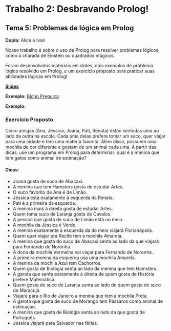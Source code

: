 # Trabalho 2: Desbravando Prolog!
## Tema 5: Problemas de lógica em Prolog
**Dupla:** Alice e Ivan

Nosso trabalho é sobre o uso de Prolog para resolver problemas lógicos, como a charada de Einstein ou quadrados mágicos.

Foram desenvolvidos materiais em slides, dois exemplos de problema lógico resolvido em Prolog, e um exercício proposto para praticar suas abilidades lógicas em Prolog!

[**Slides**](https://docs.google.com/presentation/d/1McI3W6y-vpSAFfWQIadrWhLzYuA1IPbaJbVuTjzuTC8/edit?usp=sharing)

**Exemplo:** [Bicho Preguiça](https://github.com/elc117/t2-2022a-alice_e_ivan/blob/main/bicho%20pregui%C3%A7a.pl)

**Exemplo:**

### Exercício Proposto
Cinco amigas (Ana, Jéssica, Joana, Pati, Renata) estão sentadas uma ao lado da outra na escola. Cada uma delas prefere tomar um suco, quer viajar para uma cidade e tem uma matéria favorita. Além disso, possuem uma mochila de cor diferente e gostam de um animal cada uma. A partir das dicas, use um programa em Prolog para determinar: qual é a menina que tem gatos como animal de estimação?

#### Dicas:
* Joana gosta de suco de Abacaxi.
* A menina que tem Hamsters gosta de estudar Artes.
* O suco favorito de Ana é de Limão.
* Jéssica está exatamente à esquerda da Renata.
* Pati é a primeira da esquerda.
* A menina mais à direita gosta de estudar Artes.
* Quem toma suco de Laranja gosta de Cavalos.
* A pessoa que gosta de suco de Limão está no meio.
* A mochila da Jéssica é Verde.
* A menina exatamente à esquerda da do meio viajará Florianópolis.
* Quem quer viajar pra Recife tem a mochila Amarela.
* A menina que gosta do suco de Abacaxi senta ao lado da que viajará para Fernando de Noronha.
* A dona da mochila Vermelha vai viajar para Fernando de Noronha.
* A primeira menina da esquerda usa uma mochila Amarela.
* A menina da mochila Azul tem Cachorros.
* Quem gosta de Biologia senta ao lado da menina que tem Hamsters.
* A garota que senta exatamente à direita de quem gosta de História prefere Matemática.
* Quem gosta de suco de Laranja senta ao lado de quem gosta de suco de Maracujá.
* Viajará para o Rio de Janeiro a menina que tem a mochila Preta.
* A garota que gosta de suco de Morango tem Pássaros como animal de estimação.
* A menina que gosta de Biologia senta ao lado da que gosta de Português.
* Jéssica viajará para Salvador nas férias.
